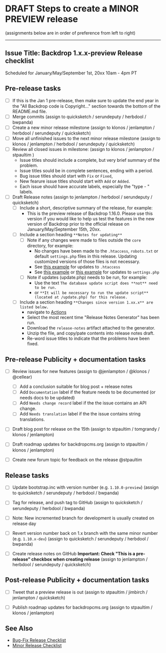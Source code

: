 DRAFT Steps to create a MINOR PREVIEW release
=====================================

(assignments below are in order of preference from left to right)

---
Issue Title:   Backdrop 1.x.x-preview Release checklist
---

Scheduled for January/May/September 1st, 20xx 10am - 4pm PT

## Pre-release tasks

- [ ] If this is the Jan 1 pre-release, then make sure to update the end year in the "All Backdrop code is Copyright..." section towards the bottom of the README.md file.
- [ ] Merge commits (assign to quicksketch / serundeputy / herbdool / bwpanda)
- [ ] Create a new minor release milestone (assign to klonos / jenlampton / herbdool / serundeputy / quicksketch)
- [ ] Move all unfinished issues to the next minor release milestone (assign to klonos / jenlampton / herbdool / serundeputy / quicksketch)
- [ ] Review all closed issues in milestone: (assign to klonos / jenlampton / stpaultim )
  * Issue titles should include a complete, but very brief summary of the problem.
  * Issue titles sould be in complete sentences, ending with a period.
  * Bug issue titles should start with `Fix` or `Fixed`,
  * New fearure issue titles should start with `Add` or `Added`.
  * Each issue should have accurate labels, especially the "type - " labels.
- [ ] Draft Release notes (assign to jenlampton / herbdool / serundeputy / quicksketch)
  - [ ] Include a short, descriptive summary of the release, for example:
    - This is the preview release of Backdrop 1.16.0. Please use this version if you would like to help us test the features in the new version of Backdrop prior to the official release on January/May/September 15th, 20xx.
  - [ ] Include a section heading `**Notes for updating**`
    - [ ] Note if any changes were made to files outside the `core` directory, for example:
      * No changes have been made to the `.htaccess`, `robots.txt` or default `settings.php` files in this release. Updating customized versions of those files is not necessary.
      * See [this example](https://github.com/backdrop/backdrop/releases/tag/1.18.0) for updates to `.htaccess`
      * See [this example](https://github.com/backdrop/backdrop/releases/tag/1.16.0) or [this example](https://github.com/backdrop/backdrop/releases/tag/1.14.0) for updates to `settings.php`
    - [ ] Note if updates (update.php) needs to be run, for example:
      * Use the text `The database update script does **not** need to be run.`
      * or `**It will be necessary to run the update script** (located at /update.php) for this release.`
  - [ ] Include a section heading `**Changes since version 1.xx.x** are listed below.`
      * navigate to [Actions](https://github.com/backdrop/backdrop-issues/actions)
      * Select the most recent time "Release Notes Generator" has been run.
      * Download the `release-notes` artifact attached to the generator.
      * Unzip the file, and copy/pate contents into release notes draft.
      * Re-word issue titles to indicate that the problems have been fixed.


## Pre-release Publicity + documentation tasks

- [ ] Review issues for new features (assign to @jenlampton / @klonos / @cellear)
  - [ ] Add a conclusion suitable for blog post + release notes
  - [ ] Add `Documentation` label if the feature needs to be documented (or needs docs to be updated)
  - [ ] Add `Needs change record` label if the the issue contains an API change.
  - [ ] Add `Needs translation` label if the the issue contains string translations.
- [ ] Draft blog post for release on the 15th (assign to stpaultim / tomgrandy / klonos / jenlampton)
- [ ] Draft roadmap updates for backdropcms.org (assign to stpaultim / klonos / jenlampton)
- [ ] Create new forum topic for feedback on the release @stpaultim


## Release tasks

- [ ] Update bootstrap.inc with version number (e.g. `1.10.0-preview`) (assign to quicksketch / serundeputy / herbdool / bwpanda)
- [ ] Tag for release, and push tag to GitHub (assign to quicksketch / serundeputy / herbdool / bwpanda)
- [ ] Note: New incremented branch for development is usually created on release day
- [ ] Revert version number back on 1.x branch with the same minor number (e.g. `1.10.x-dev`) (assign to quicksketch / serundeputy / herbdool / bwpanda)
- [ ] Create release notes on GitHub **Important: Check "This is a pre-release" checkbox when creating release** (assign to jenlampton / herbdool / serundeputy / quicksketch)


## Post-release Publicity + documentation tasks

- [ ] Tweet that a preview release is out (assign to stpaultim / jimbirch / jenlampton / quicksketch)
- [ ] Publish roadmap updates for backdropcms.org (assign to stpaultim / klonos / jenlampton)


See Also
---------
* [Bug-Fix Release Checklist]()
* [Minor Release Checklist]()
